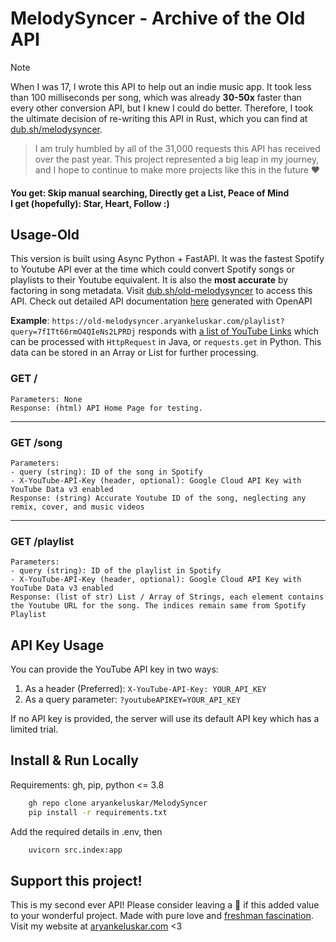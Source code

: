 # MelodySyncer - Archive of the Old API

> [!note]
> When I was 17, I wrote this API to help out an indie music app. It took less than 100 milliseconds per song, which was already **30-50x** faster than every other conversion API, but I knew I could do better. Therefore, I took the ultimate decision of re-writing this API in Rust, which you can find at [dub.sh/melodysyncer](https://dub.sh/melodysyncer).

> I am truly humbled by all of the 31,000 requests this API has received over the past year. This project represented a big leap in my journey, and I hope to continue to make more projects like this in the future ❤️

#### You get: Skip manual searching, Directly get a List, Peace of Mind <br> I get (hopefully): Star, Heart, Follow :)

## Usage-Old

This version is built using Async Python + FastAPI. It was the fastest Spotify to Youtube API ever at the time which could convert Spotify songs or playlists to their Youtube equivalent. It is also the **most accurate** by factoring in song metadata. Visit [dub.sh/old-melodysyncer](https://dub.sh/old-melodysyncer) to access this API. Check out detailed API documentation [here](https://old-melodysyncer.aryankeluskar.com/docs) generated with OpenAPI <br>

**Example**: `https://old-melodysyncer.aryankeluskar.com/playlist?query=7fITt66rmO4QIeNs2LPRDj` responds with [a list of YouTube Links](## "can't reveal links in README for copyright purposes") which can be processed with `HttpRequest` in Java, or `requests.get` in Python. This data can be stored in an Array or List for further processing.

### GET /

    Parameters: None
    Response: (html) API Home Page for testing.

<hr>

### GET /song

    Parameters:
    - query (string): ID of the song in Spotify
    - X-YouTube-API-Key (header, optional): Google Cloud API Key with YouTube Data v3 enabled
    Response: (string) Accurate Youtube ID of the song, neglecting any remix, cover, and music videos

<hr>

### GET /playlist

    Parameters:
    - query (string): ID of the playlist in Spotify
    - X-YouTube-API-Key (header, optional): Google Cloud API Key with YouTube Data v3 enabled
    Response: (list of str) List / Array of Strings, each element contains the Youtube URL for the song. The indices remain same from Spotify Playlist

## API Key Usage

You can provide the YouTube API key in two ways:

1. As a header (Preferred): `X-YouTube-API-Key: YOUR_API_KEY`
2. As a query parameter: `?youtubeAPIKEY=YOUR_API_KEY`

If no API key is provided, the server will use its default API key which has a limited trial.

## Install & Run Locally

Requirements: gh, pip, python <= 3.8

```bash
    gh repo clone aryankeluskar/MelodySyncer
    pip install -r requirements.txt
```

Add the required details in .env, then

```bash
    uvicorn src.index:app
```

## Support this project!

This is my second ever API! Please consider leaving a 🌟 if this added value to your wonderful project. Made with pure love and [freshman fascination](## "it's a real term i swear"). Visit my website at [aryankeluskar.com](https://aryankeluskar.com) <3
